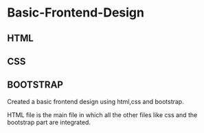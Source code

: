# Basic-Frontend-Design

## HTML 
## CSS 
## BOOTSTRAP

Created  a basic frontend design using html,css and bootstrap.

HTML file is the main file in which all the other files like css and the bootstrap part are integrated.
